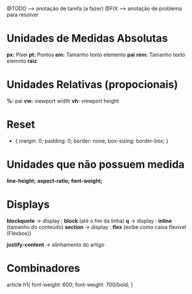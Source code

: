 @TODO --> anotação de tarefa (a fazer)
@FIX --> anotação de problema para resolver

# Unidades de Medidas Absolutas

**px:** Píxel
**pt:** Pontos
**em:** Tamanho texto elemento **pai** <!--normalmente utilizado em Textos e imagens-->
**rem:** Tamanho texto elemnto **raiz**

# Unidades Relativas (propocionais)

**%:** pai
**vw:** viewport width
**vh:** viewport height

# Reset <!--mini reset-->

* {
    margin: 0;
    padding: 0;
    border: none;
    box-sizing: border-box; <!-- box-sizing: como o CSS calcula o tamanho doselementos-->
}

# Unidades que não possuem medida

<!-- Alguns valores não tem unidades de medidas -->
**line-height;**
**aspect-ratio;**
**font-weight;**

# Displays

<!--faz com que os elementos se comportem como "blocos cheios,ocupando 100% da largura disponivel do elemento pai-->
<!--Alguns elementos tem display: inline (a, img, spam)-->
**blockquote** -> display : **block** (até o fim da linha)
**q** -> display : **inline** (tamanho do conteúdo)
**section** -> display : **flex** (exibe como caixa flexivel (Flexbox)) <!--aplicado sempre ao elemento pai-->
<!-- Flexbox tem várias propriedades que trabalham junto -->
**justify-content** -> alinhamento do artigo

# Combinadores

<!-- Especificar seletores, sem a necessidade de class -->
article h1{
    font-weight: 600; <!--Demi-bold (quase negrito) -->
    font-weight: 700/bold; <!--bold (negrito) -->
}
<!-- h1 descendente do article (através do espaço)-->